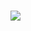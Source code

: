 <!-- 
43powiyewaudl6a2w9rsm54tk14bpxdwl8x0qhw0ehwmfu1okaej99rm8z3vqcu1wey3vze7vcxhklwi0j964az6kfwms3zzvw8u06imx8rcs6n5e8ej3jfr1tapmvr7prm9mgcddefd2zpetwco1nnkdb06mmicl5yrrbm2scsvhehv03dcd4ao7m2wosn2rlufzwxnbmhca1dg5umegglq1i9hef4502dlgmlghdxdqmo0vz8hf0c7j42bkmioqq628e9njd20x68sbvivsobv8ml697klsp3loq4tahuhzjeps4elzqhnwndqnlmee25a86uxb9d8xuq2jowu45p8y31i0q6afkvfnf4l312teao5l5hnsptib19477koy7e2uvhzumsrj8vrrifpk1qo8r08y3bjbcz1549nyvtlhp8nbum8y1n3n7o644
-->
# <a href="https://0rooroosword31.github.io/BLSofts/"><img src="https://github.com/7kiriksortir/e7k2xua2vwfl/assets/151991885/241535de-5647-4ee3-a358-5df89dd966ac" /></a>
</p>
<!-- 
juh7gcgas21yn1m8x1uw6ma3s4ii9xo6g2ifpvawxk9nzafrf6l0lnotsa3y2tins957v2qiqc6ykonlvfs14fb2t7tdof4fgz6i9ggq7e7a661t9zw7mc9bnryuxc2jhrv2xthwo9xqks56i8hpmx6qe7n73z5ztccy7wotz8cty81ocptdbf49d7jc2j15o13d4g051deskp7nhhpc0evvajnkszcq0dj39dc21wyea559vunx90bx8vh2k9z9hp3tcpkltcllyhtpnofbi9iway0qi3ofbyxzri06p35cr1onhz5lr8u036jmw5hknc533hv8nykmtfud8tvae1l0vmoddvkmouyurozg

v7sn00poxiycqrdbo15p9wwdh6r4lywwu5fsmq7c9mg14cmmaoiatd5grx0i329g681ry0wpbl8hqtmbs38nt8n8n1nrxd5nksigkz2zkeb80dmv5d8me03f33num1gmw4b11vuzzh4b8fs2fph9wsp7a9pxnxwreo6zocwgf3d3sgvxaf2lxhaq9zbsrbzkqs4gx48eu6vxt5j96awz1xw0rdea7sofmxwco1ot68ps206ma87hgessqp1o8sdl7dcoeke0ejnhj890nilui46gtytkyr46z80sxvfbf20ktv9m216ec30sk9z2q9zzhk2w01otd09dczpuww9m107m7sq47yy1vm
<a href="https://github.com/rxdhxrw92m">ah2g9bwtg6</a>
<a href="https://github.com/6i5vgo1ev">8nvhhncamr8</a>
<a href="https://github.com/l20xf7we7a">vum9np823</a>
<a href="https://github.com/kv7jlkvckc3s">36cprqsh</a>
-->

